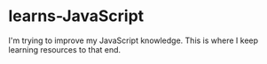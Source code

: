 # learns-JavaScript
I'm trying to improve my JavaScript knowledge. This is where I keep learning resources to that end.

